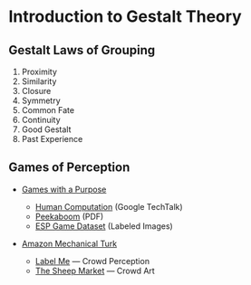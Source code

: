 Introduction to Gestalt Theory
==============================

## Gestalt Laws of Grouping ##

1. Proximity
2. Similarity
3. Closure
4. Symmetry
5. Common Fate
6. Continuity
7. Good Gestalt
8. Past Experience

## Games of Perception

* [Games with a Purpose]()
  * [Human Computation](https://www.youtube.com/watch?v=qlzM3zcd-lk) (Google TechTalk)
  * [Peekaboom](http://nrl.iis.sinica.edu.tw/Web2.0/presentation/Peekaboom.pdf) (PDF)
  * [ESP Game Dataset](http://www.cs.cmu.edu/~biglou/resources/) (Labeled Images)
  
* [Amazon Mechanical Turk](https://www.mturk.com/mturk/welcome)
  * [Label Me](http://labelme.csail.mit.edu/Release3.0/browserTools/php/mechanical_turk.php) — Crowd Perception
  * [The Sheep Market](http://www.aaronkoblin.com/work/thesheepmarket/) — Crowd Art
  
  







